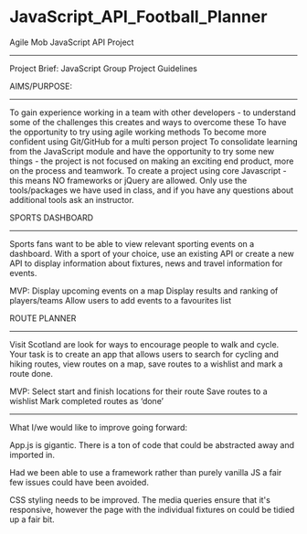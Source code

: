 # JavaScript_API_Football_Planner
Agile Mob JavaScript API Project
_______________

Project Brief:
JavaScript Group Project Guidelines

AIMS/PURPOSE:
_______________
To gain experience working in a team with other developers - to understand some of the challenges this creates and ways to overcome these
To have the opportunity to try using agile working methods
To become more confident using Git/GitHub for a multi person project
To consolidate learning from the JavaScript module and have the opportunity to try some new things - the project is not focused on making an exciting end product, more on the process and teamwork.
To create a project using core Javascript - this means NO frameworks or jQuery are allowed. Only use the tools/packages we have used in class, and if you have any questions about additional tools ask an instructor.

SPORTS DASHBOARD
_______________

Sports fans want to be able to view relevant sporting events on a dashboard. With a sport of your choice, use an existing API or create a new API to display information about fixtures, news and travel information for events.

MVP:
Display upcoming events on a map
Display results and ranking of players/teams
Allow users to add events to a favourites list

ROUTE PLANNER
_______________

Visit Scotland are look for ways to encourage people to walk and cycle. Your task is to create an app that allows users to search for cycling and hiking routes, view routes on a map, save routes to a wishlist and mark a route done.

MVP:
Select start and finish locations for their route
Save routes to a wishlist
Mark completed routes as ‘done’

____________________________________________

What I/we would like to improve going forward:

App.js is gigantic.  There is a ton of code that could be abstracted away and imported in.

Had we been able to use a framework rather than purely vanilla JS a fair few issues could have been avoided.

CSS styling needs to be improved.  The media queries ensure that it's responsive, however the page with the individual fixtures on could be tidied up a fair bit.
